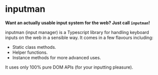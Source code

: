 # inputman

**Want an actually usable input system for the web? Just call `inputman`!**

inputman (input manager) is a Typescript library for handling keyboard inputs on the web in a sensible way. It comes in a few flavours including:

- Static class methods.
- Helper functions.
- Instance methods for more advanced uses.

It uses only 100% pure DOM APIs (for your inputting pleasure).
